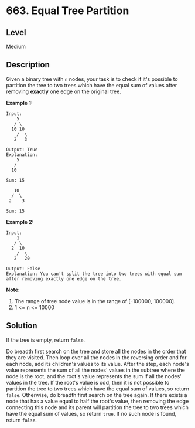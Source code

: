 # 663. Equal Tree Partition
## Level
Medium

## Description
Given a binary tree with `n` nodes, your task is to check if it's possible to partition the tree to two trees which have the equal sum of values after removing **exactly** one edge on the original tree.

**Example 1:**
```
Input:     
    5
   / \
  10 10
    /  \
   2   3

Output: True
Explanation: 
    5
   / 
  10
      
Sum: 15

   10
  /  \
 2    3

Sum: 15
```
**Example 2:**
```
Input:     
    1
   / \
  2  10
    /  \
   2   20

Output: False
Explanation: You can't split the tree into two trees with equal sum after removing exactly one edge on the tree.
```

**Note:**
1. The range of tree node value is in the range of [-100000, 100000].
2. 1 <= n <= 10000

## Solution
If the tree is empty, return `false`.

Do breadth first search on the tree and store all the nodes in the order that they are visited. Then loop over all the nodes in the reversing order and for each node, add its children's values to its value. After the step, each node's value represents the sum of all the nodes' values in the subtree where the node is the root, and the root's value represents the sum lf all the nodes' values in the tree. If the root's value is odd, then it is not possible to partition the tree to two trees which have the equal sum of values, so return `false`. Otherwise, do breadth first search on the tree again. If there exists a node that has a value equal to half the root's value, then removing the edge connecting this node and its parent will partition the tree to two trees which have the equal sum of values, so return `true`. If no such node is found, return `false`.
